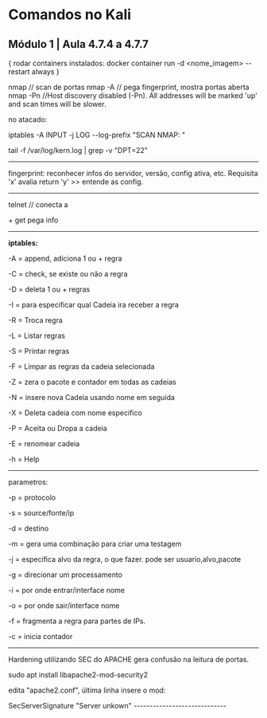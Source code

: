 # Comandos no Kali 
## Módulo 1 | Aula 4.7.4 a 4.7.7

{ rodar containers instalados:
docker container run -d <nome_imagem>
--restart always
}



nmap <ip> // scan de portas
nmap -A <ip> // pega fingerprint, mostra portas aberta
nmap -Pn <ip> //Host discovery disabled (-Pn). All addresses will be marked 'up' and scan times will be slower.

no atacado:

iptables -A INPUT -j LOG --log-prefix "SCAN NMAP: "

tail -f /var/log/kern.log | grep -v "DPT=22"

__________________________________
fingerprint: reconhecer infos do servidor, versão, config ativa, etc. Requisita 'x' avalia return 'y' >> entende as config.
___________________________________
telnet <ip> <porta> // conecta a <ip><p> + get pega info
____________________________________

__iptables:__

  -A = append, adiciona 1 ou + regra
  
  -C = check, se existe ou não a regra
  
  -D = deleta 1 ou + regras
  
  -I = para especificar qual Cadeia ira receber a regra
  
  -R = Troca regra
  
  -L = Listar regras 
  
  -S  = Printar regras
  
  -F = Limpar as regras da cadeia selecionada
  
  -Z = zera o pacote e contador em todas as cadeias
  
  -N = insere nova Cadeia usando nome em seguida
  
  -X = Deleta cadeia com nome especifico
  
  -P = Aceita ou Dropa a cadeia
  
  -E = renomear cadeia
  
  -h = Help

-----------------------------------

parametros:
  
  -p = protocolo
  
  -s = source/fonte/ip
  
  -d = destino
  
  -m = gera uma combinação para criar uma testagem
  
  -j = especifica alvo da regra, o que fazer. pode ser usuario,alvo,pacote
  
  -g = direcionar um processamento
  
  -i = por onde entrar/interface nome
  
  -o = por onde sair/interface nome
  
  -f = fragmenta a regra para partes de IPs.
  
  -c = inicia contador


-------------------------------

Hardening utilizando SEC do APACHE
gera confusão na leitura de portas.

sudo apt install libapache2-mod-security2

edita "apache2.conf", última linha insere o mod:

<IfModule mod_security2.c>
SecServerSignature "Server unkown"
</IfModule>
-----------------------------
